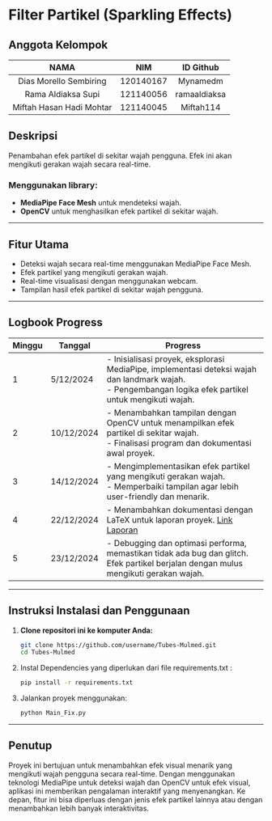 # Filter Partikel (Sparkling Effects)

## Anggota Kelompok
NAMA                     | NIM                  |ID Github
:----------------------: | :-----------------: | :---------------:
Dias Morello Sembiring   | 120140167           | Mynamedm
Rama Aldiaksa Supi       | 121140056           | ramaaldiaksa
Miftah Hasan Hadi Mohtar | 121140045           | Miftah114

## Deskripsi
Penambahan efek partikel di sekitar wajah pengguna. Efek ini akan mengikuti gerakan wajah secara real-time.

### Menggunakan library:
- **MediaPipe Face Mesh** untuk mendeteksi wajah.
- **OpenCV** untuk menghasilkan efek partikel di sekitar wajah.

---

## Fitur Utama
- Deteksi wajah secara real-time menggunakan MediaPipe Face Mesh.
- Efek partikel yang mengikuti gerakan wajah.
- Real-time visualisasi dengan menggunakan webcam.
- Tampilan hasil efek partikel di sekitar wajah pengguna.

---

## Logbook Progress

| **Minggu** | **Tanggal**   | **Progress**                                                                                                                                                               |
|------------|---------------|---------------------------------------------------------------------------------------------------------------------------------------------------------------------------|
| 1          | 5/12/2024    | - Inisialisasi proyek, eksplorasi MediaPipe, implementasi deteksi wajah dan landmark wajah. <br> - Pengembangan logika efek partikel untuk mengikuti wajah. |
| 2          | 10/12/2024    | - Menambahkan tampilan dengan OpenCV untuk menampilkan efek partikel di sekitar wajah. <br> - Finalisasi program dan dokumentasi awal proyek. |
| 3          | 14/12/2024    | - Mengimplementasikan efek partikel yang mengikuti gerakan wajah. <br> - Memperbaiki tampilan agar lebih user-friendly dan menarik. |
| 4          | 22/12/2024    | - Menambahkan dokumentasi dengan LaTeX untuk laporan proyek. [Link Laporan](https://www.overleaf.com/project/676944b98ced759900e75834) |
| 5          | 23/12/2024    | - Debugging dan optimasi performa, memastikan tidak ada bug dan glitch. Efek partikel berjalan dengan mulus mengikuti gerakan wajah. |

---

## Instruksi Instalasi dan Penggunaan

1. **Clone repositori ini ke komputer Anda:**
   ```bash
   git clone https://github.com/username/Tubes-Mulmed.git
   cd Tubes-Mulmed

2. Instal Dependencies yang diperlukan dari file requirements.txt :
   ```bash
   pip install -r requirements.txt

4. Jalankan proyek menggunakan:
   ```bash
   python Main_Fix.py

---

## Penutup

Proyek ini bertujuan untuk menambahkan efek visual menarik yang mengikuti wajah pengguna secara real-time. Dengan menggunakan teknologi MediaPipe untuk deteksi wajah dan OpenCV untuk efek visual, aplikasi ini memberikan pengalaman interaktif yang menyenangkan. Ke depan, fitur ini bisa diperluas dengan jenis efek partikel lainnya atau dengan menambahkan lebih banyak interaktivitas.

